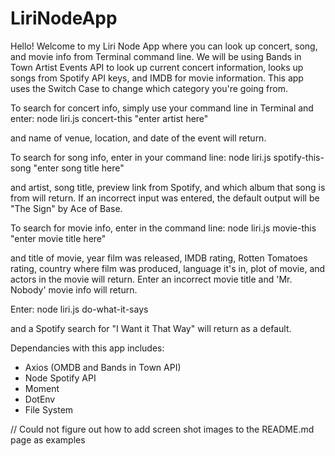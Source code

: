 # LiriNodeApp

Hello! Welcome to my Liri Node App where you can look up concert, song, and movie info from Terminal command line. We will be using Bands in Town Artist Events API to look up current concert information, looks up songs from Spotify API keys, and IMDB for movie information. This app uses the Switch Case to change which category you're going from. 

To search for concert info, simply use your command line in Terminal and enter: node liri.js concert-this "enter artist here"

and name of venue, location, and date of the event will return.

To search for song info, enter in your command line: node liri.js spotify-this-song "enter song title here" 

and artist, song title, preview link from Spotify, and which album that song is from will return. If an incorrect input was entered, the default output will be "The Sign" by Ace of Base.

To search for movie info, enter in the command line: node liri.js movie-this "enter movie title here"

and title of movie, year film was released, IMDB rating, Rotten Tomatoes rating, country where film was produced, language it's in, plot of movie, and actors in the movie will return. Enter an incorrect movie title and 'Mr. Nobody' movie info will return.

Enter: node liri.js do-what-it-says

and a Spotify search for "I Want it That Way" will return as a default. 

Dependancies with this app includes:
- Axios (OMDB and Bands in Town API)
- Node Spotify API
- Moment
- DotEnv
- File System

// Could not figure out how to add screen shot images to the README.md page as examples
